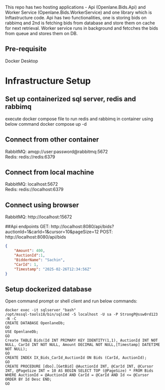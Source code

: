 This repo has two hosting applications - Api (Openlane.Bids.Api) and Worker Service (Openlane.Bids.WorkerService) and one library which is Inftastructure code.
Api has two functionalities, one is storing bids on rabbimq and 2nd is fetching bids from database and store them on cache for next retrieval.
Worker service runs in background and fetcches the bids from queue and stores them on DB.

## Pre-requisite 
Docker Desktop

# Infrastructure Setup
## Set up containerized sql server, redis and rabbimq
execute docker compose file to run redis and rabbimq in container using below command
docker compose up -d

## Connect from other container
RabbitMQ: amqp://user:password@rabbitmq:5672  
Redis: redis://redis:6379

## Connect from local machine
RabbitMQ: localhost:5672  
Redis: redis://localhost:6379

##  Connect using browser
RabbitMQ: http://localhost:15672

##Api endpoints
GET: http://localhost:8080/api/bids?auctionId=1&carId=1&cursor=10&pageSize=12
POST: http://localhost:8080/api/bids
```json
{
    "Amount": 400,
    "AuctionId":1,
    "BidderName": "Sachin",
    "CarId": 1,
    "Timestamp": "2025-02-26T12:34:56Z"
}
```

## Setup dockerized database
Open command prompt or shell client and run below commands:
```
docker exec -it sqlserver "bash"
/opt/mssql-tools18/bin/sqlcmd -S localhost -U sa -P StrongP@ssw0rd123 -N -C
CREATE DATABASE OpenlaneDb;
GO
USE OpenlaneDb;
GO
Create TABLE Bids(Id INT PRIMARY KEY IDENTITY(1,1), AuctionId INT NOT NULL, CarId INT NOT NULL, Amount DECIMAL NOT NULL,[Timestamp] DATETIME NOT NULL); 
GO
CREATE INDEX IX_Bids_CarId_AuctionId ON Bids (CarId, AuctionId);
GO
CREATE PROCEDURE [dbo].[GetBid] @AuctionId INT, @CarId INT, @Cursor INT, @PageSize INT = 10 AS BEGIN SELECT TOP (@PageSize) * FROM Bids WHERE AuctionId = @AuctionId AND CarId = @CarId AND Id <= @Cursor ORDER BY Id Desc END;
GO
```
